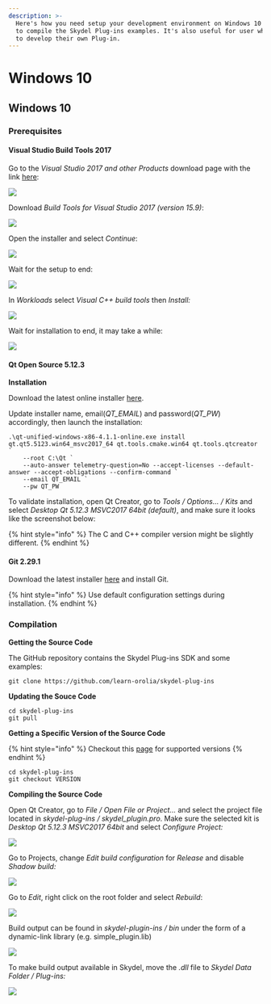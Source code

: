 ```yaml
---
description: >-
  Here's how you need setup your development environment on Windows 10 in order
  to compile the Skydel Plug-ins examples. It's also useful for user who wants
  to develop their own Plug-in.
---
```


# Windows 10

## Windows 10

### Prerequisites

#### Visual Studio Build Tools 2017

Go to the _Visual Studio 2017 and other Products_ download page with the link [here](https://visualstudio.microsoft.com/vs/older-downloads/):

![](../.gitbook/assets/install_vs_1.png)

Download _Build Tools for Visual Studio 2017 \(version 15.9\)_:

![](../.gitbook/assets/install_vs_2.png)

Open the installer and select _Continue_:

![](../.gitbook/assets/install_vs_3.png)

Wait for the setup to end:

![](../.gitbook/assets/install_vs_4.png)

In _Workloads_ select _Visual C++ build tools_ then _Install:_

![](../.gitbook/assets/install_vs_5.png)

Wait for installation to end, it may take a while:

![](../.gitbook/assets/install_vs_6.png)

#### Qt Open Source 5.12.3

**Installation**

Download the latest online installer [here](https://download.qt.io/official_releases/online_installers/qt-unified-windows-x86-online.exe).

Update installer name, email\(_QT\_EMAIL_\) and password\(_QT\_PW_\) accordingly, then launch the installation:

```aspnet
.\qt-unified-windows-x86-4.1.1-online.exe install qt.qt5.5123.win64_msvc2017_64 qt.tools.cmake.win64 qt.tools.qtcreator `
    --root C:\Qt `
    --auto-answer telemetry-question=No --accept-licenses --default-answer --accept-obligations --confirm-command `
    --email QT_EMAIL `
    --pw QT_PW
```

To validate installation, open Qt Creator, go to _Tools / Options... / Kits_ and select _Desktop Qt 5.12.3 MSVC2017 64bit \(default\)_, and make sure it looks like the screenshot below:

{% hint style="info" %}
The C and C++ compiler version might be slightly different.
{% endhint %}

#### Git 2.29.1

Download the latest installer [here](https://gitforwindows.org/) and install Git.

{% hint style="info" %}
Use default configuration settings during installation.
{% endhint %}

### Compilation

**Getting the Source Code**

The GitHub repository contains the Skydel Plug-ins SDK and some examples:

```text
git clone https://github.com/learn-orolia/skydel-plug-ins
```

**Updating the Souce Code**

```text
cd skydel-plug-ins
git pull
```

**Getting a Specific Version of the Source Code**

{% hint style="info" %}
Checkout this [page](https://github.com/learn-orolia/skydel-plug-ins/releases) for supported versions
{% endhint %}

```text
cd skydel-plug-ins
git checkout VERSION
```

**Compiling the Source Code**

Open Qt Creator, go to _File / Open File or Project..._ and select the project file located in _skydel-plug-ins / skydel\_plugin.pro_. Make sure the selected kit is _Desktop Qt 5.12.3 MSVC2017 64bit_ and select _Configure Project:_

![](../.gitbook/assets/compile_1.png)

Go to Projects, change _Edit build configuration_ for _Release_ and disable _Shadow build:_

![](../.gitbook/assets/compile_2.png)

Go to _Edit_, right click on the root folder and select _Rebuild_:

![](../.gitbook/assets/compile_3.png)

Build output can be found in _skydel-plugin-ins / bin_ under the form of a dynamic-link library \(e.g. simple\_plugin.lib\)

![](../.gitbook/assets/compile_4.png)

To make build output available in Skydel, move the _.dll_ file to _Skydel Data Folder / Plug-ins:_

![](../.gitbook/assets/compile_5.png)

